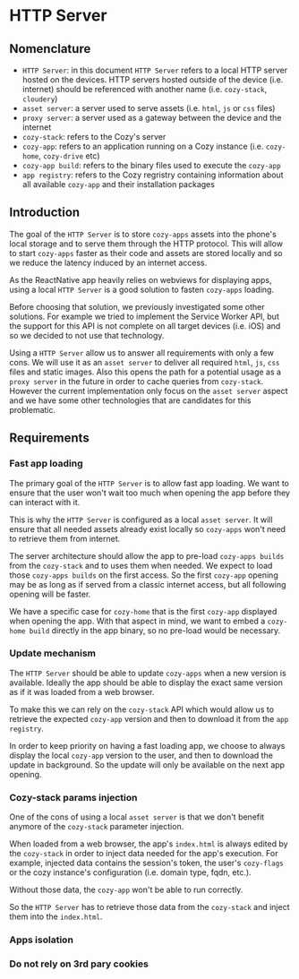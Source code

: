 # HTTP Server

## Nomenclature

- `HTTP Server`: in this document `HTTP Server` refers to a local HTTP server hosted on the devices. HTTP servers hosted outside of the device (i.e. internet) should be referenced with another name (i.e. `cozy-stack`, `cloudery`)
- `asset server`: a server used to serve assets (i.e. `html`, `js` or `css` files)
- `proxy server`: a server used as a gateway between the device and the internet 
- `cozy-stack`: refers to the Cozy's server
- `cozy-app`: refers to an application running on a Cozy instance (i.e. `cozy-home`, `cozy-drive` etc)
- `cozy-app build`: refers to the binary files used to execute the `cozy-app`
- `app registry`: refers to the Cozy regristry containing information about all available `cozy-app` and their installation packages

## Introduction

The goal of the `HTTP Server` is to store `cozy-apps` assets into the phone's local storage and to serve them through the HTTP protocol. This will allow to start `cozy-apps` faster as their code and assets are stored locally and so we reduce the latency induced by an internet access.

As the ReactNative app heavily relies on webviews for displaying apps, using a local `HTTP Server` is a good solution to fasten `cozy-apps` loading.

Before choosing that solution, we previously investigated some other solutions. For example we tried to implement the Service Worker API, but the support for this API is not complete on all target devices (i.e. iOS) and so we decided to not use that technology.

Using a `HTTP Server` allow us to answer all requirements with only a few cons. We will use it as an `asset server` to deliver all required `html`, `js`, `css` files and static images.
Also this opens the path for a potential usage as a `proxy server` in the future in order to cache queries from `cozy-stack`. However the current implementation only focus on the `asset server` aspect and we have some other technologies that are candidates for this problematic.

## Requirements

### Fast app loading

The primary goal of the `HTTP Server` is to allow fast app loading. We want to ensure that the user won't wait too much when opening the app before they can interact with it.

This is why the `HTTP Server` is configured as a local `asset server`. It will ensure that all needed assets already exist locally so `cozy-apps` won't need to retrieve them from internet.

The server architecture should allow the app to pre-load `cozy-apps builds` from the `cozy-stack` and to uses them when needed. We expect to load those `cozy-apps builds` on the first access. So the first `cozy-app` opening may be as long as if served from a classic internet access, but all following opening will be faster. 

We have a specific case for `cozy-home` that is the first `cozy-app` displayed when opening the app. With that aspect in mind, we want to embed a `cozy-home build` directly in the app binary, so no pre-load would be necessary.

### Update mechanism

The `HTTP Server` should be able to update `cozy-apps` when a new version is available. Ideally the app should be able to display the exact same version as if it was loaded from a web browser.

To make this we can rely on the `cozy-stack` API which would allow us to retrieve the expected `cozy-app` version and then to download it from the `app registry`.

In order to keep priority on having a fast loading app, we choose to always display the local `cozy-app` version to the user, and then to download the update in background. So the update will only be available on the next app opening.

### Cozy-stack params injection

One of the cons of using a local `asset server` is that we don't benefit anymore of the `cozy-stack` parameter injection.

When loaded from a web browser, the app's `index.html` is always edited by the `cozy-stack` in order to inject data needed for the app's execution. For example, injected data contains the session's token, the user's `cozy-flags` or the cozy instance's configuration (i.e. domain type, fqdn, etc.).

Without those data, the `cozy-app` won't be able to run correctly.

So the `HTTP Server` has to retrieve those data from the `cozy-stack` and inject them into the `index.html`. 

### Apps isolation

### Do not rely on 3rd pary cookies

### 